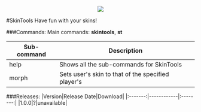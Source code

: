 <p align="center">
  <img src="https://raw.githubusercontent.com/Gamecrafter/PocketMine-Plugins/master/SkinTools/images/icon.png?raw=true"/>
</p>
#SkinTools
Have fun with your skins!

###Commands:
Main commands: **skintools**, **st**

|Sub-command|Description|
|----|-----------|
|help|Shows all the sub-commands for SkinTools|
|morph|Sets user's skin to that of the specified player's|

###Releases:
|Version|Release Date|Download|
|:-------:|------------|:--------:|
|1.0.0|?|unavailable|
